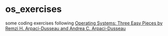 # os_exercises
some coding exercises following [ Operating Systems: Three Easy Pieces by Remzi H. Arpaci-Dusseau and Andrea C. Arpaci-Dusseau](http://pages.cs.wisc.edu/~remzi/OSTEP/)
